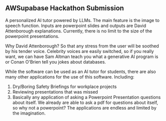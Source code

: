 ## AWSupabase Hackathon Submission

A personalized AI tutor powered by LLMs. The main feature is the image to speech function. Inputs are powerpoint slides and outputs are David Attenborough explanations. Currently, there is no limit to the size of the powerpoint presentations.

Why David Attenborough? So that any stress from the user will be soothed by his tender voice. Celebrity voices are easily switched, so if you really want, we can have Sam Altman teach you what a generative AI program is or Conan O'Brien tell you jokes about databases. 

While the software can be used as an AI tutor for students, there are also many other applications for the use of this software.
Including:
1) Dry/Boring Safety Briefings for workplace projects
2) Reviewing presentations that was missed
3) Basically any application of asking a Powerpoint Presentation questions about itself. We already are able to ask a pdf for questions about itself, so why not a powerpoint? The applications are endless and limited by the imagination.

